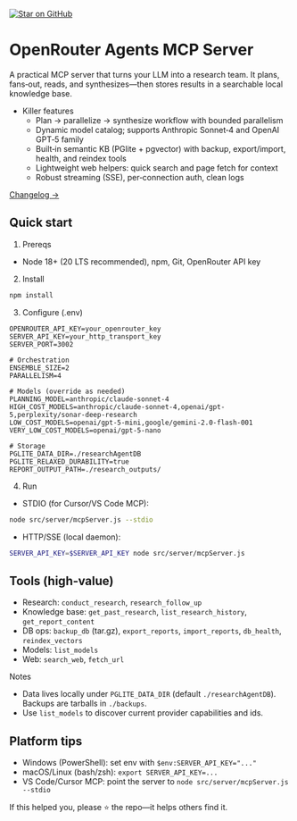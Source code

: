 [![Star on GitHub](https://img.shields.io/github/stars/wheattoast11/openrouter-deep-research-mcp?style=social)](https://github.com/wheattoast11/openrouter-deep-research-mcp)
# OpenRouter Agents MCP Server

A practical MCP server that turns your LLM into a research team. It plans, fans‑out, reads, and synthesizes—then stores results in a searchable local knowledge base.

- Killer features
  - Plan → parallelize → synthesize workflow with bounded parallelism
  - Dynamic model catalog; supports Anthropic Sonnet‑4 and OpenAI GPT‑5 family
  - Built‑in semantic KB (PGlite + pgvector) with backup, export/import, health, and reindex tools
  - Lightweight web helpers: quick search and page fetch for context
  - Robust streaming (SSE), per‑connection auth, clean logs

[Changelog →](docs/CHANGELOG.md)

## Quick start
1) Prereqs
- Node 18+ (20 LTS recommended), npm, Git, OpenRouter API key

2) Install
```bash
npm install
```

3) Configure (.env)
```dotenv
OPENROUTER_API_KEY=your_openrouter_key
SERVER_API_KEY=your_http_transport_key
SERVER_PORT=3002

# Orchestration
ENSEMBLE_SIZE=2
PARALLELISM=4

# Models (override as needed)
PLANNING_MODEL=anthropic/claude-sonnet-4
HIGH_COST_MODELS=anthropic/claude-sonnet-4,openai/gpt-5,perplexity/sonar-deep-research
LOW_COST_MODELS=openai/gpt-5-mini,google/gemini-2.0-flash-001
VERY_LOW_COST_MODELS=openai/gpt-5-nano

# Storage
PGLITE_DATA_DIR=./researchAgentDB
PGLITE_RELAXED_DURABILITY=true
REPORT_OUTPUT_PATH=./research_outputs/
```

4) Run
- STDIO (for Cursor/VS Code MCP):
```bash
node src/server/mcpServer.js --stdio
```
- HTTP/SSE (local daemon):
```bash
SERVER_API_KEY=$SERVER_API_KEY node src/server/mcpServer.js
```

## Tools (high‑value)
- Research: `conduct_research`, `research_follow_up`
- Knowledge base: `get_past_research`, `list_research_history`, `get_report_content`
- DB ops: `backup_db` (tar.gz), `export_reports`, `import_reports`, `db_health`, `reindex_vectors`
- Models: `list_models`
- Web: `search_web`, `fetch_url`

Notes
- Data lives locally under `PGLITE_DATA_DIR` (default `./researchAgentDB`). Backups are tarballs in `./backups`.
- Use `list_models` to discover current provider capabilities and ids.

## Platform tips
- Windows (PowerShell): set env with `$env:SERVER_API_KEY="..."`
- macOS/Linux (bash/zsh): `export SERVER_API_KEY=...`
- VS Code/Cursor MCP: point the server to `node src/server/mcpServer.js --stdio`

If this helped you, please ⭐ the repo—it helps others find it.
